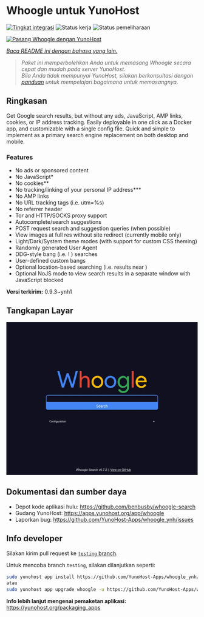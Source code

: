 <!--
N.B.: README ini dibuat secara otomatis oleh <https://github.com/YunoHost/apps/tree/master/tools/readme_generator>
Ini TIDAK boleh diedit dengan tangan.
-->

# Whoogle untuk YunoHost

[![Tingkat integrasi](https://apps.yunohost.org/badge/integration/whoogle)](https://ci-apps.yunohost.org/ci/apps/whoogle/)
![Status kerja](https://apps.yunohost.org/badge/state/whoogle)
![Status pemeliharaan](https://apps.yunohost.org/badge/maintained/whoogle)

[![Pasang Whoogle dengan YunoHost](https://install-app.yunohost.org/install-with-yunohost.svg)](https://install-app.yunohost.org/?app=whoogle)

*[Baca README ini dengan bahasa yang lain.](./ALL_README.md)*

> *Paket ini memperbolehkan Anda untuk memasang Whoogle secara cepat dan mudah pada server YunoHost.*  
> *Bila Anda tidak mempunyai YunoHost, silakan berkonsultasi dengan [panduan](https://yunohost.org/install) untuk mempelajari bagaimana untuk memasangnya.*

## Ringkasan

Get Google search results, but without any ads, JavaScript, AMP links, cookies, or IP address tracking. Easily deployable in one click as a Docker app, and customizable with a single config file. Quick and simple to implement as a primary search engine replacement on both desktop and mobile.

### Features

- No ads or sponsored content
- No JavaScript*
- No cookies**
- No tracking/linking of your personal IP address***
- No AMP links
- No URL tracking tags (i.e. utm=%s)
- No referrer header
- Tor and HTTP/SOCKS proxy support
- Autocomplete/search suggestions
- POST request search and suggestion queries (when possible)
- View images at full res without site redirect (currently mobile only)
- Light/Dark/System theme modes (with support for custom CSS theming)
- Randomly generated User Agent
- DDG-style bang (i.e. !<tag> <query>) searches
- User-defined custom bangs
- Optional location-based searching (i.e. results near <city>)
- Optional NoJS mode to view search results in a separate window with JavaScript blocked


**Versi terkirim:** 0.9.3~ynh1

## Tangkapan Layar

![Tangkapan Layar pada Whoogle](./doc/screenshots/screenshot.png)

## Dokumentasi dan sumber daya

- Depot kode aplikasi hulu: <https://github.com/benbusby/whoogle-search>
- Gudang YunoHost: <https://apps.yunohost.org/app/whoogle>
- Laporkan bug: <https://github.com/YunoHost-Apps/whoogle_ynh/issues>

## Info developer

Silakan kirim pull request ke [`testing` branch](https://github.com/YunoHost-Apps/whoogle_ynh/tree/testing).

Untuk mencoba branch `testing`, silakan dilanjutkan seperti:

```bash
sudo yunohost app install https://github.com/YunoHost-Apps/whoogle_ynh/tree/testing --debug
atau
sudo yunohost app upgrade whoogle -u https://github.com/YunoHost-Apps/whoogle_ynh/tree/testing --debug
```

**Info lebih lanjut mengenai pemaketan aplikasi:** <https://yunohost.org/packaging_apps>
